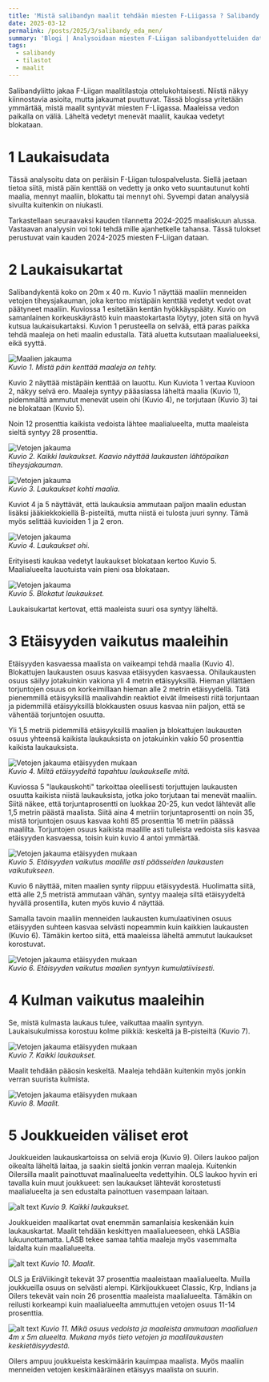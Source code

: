 ```yaml
---
title: 'Mistä salibandyn maalit tehdään miesten F-Liigassa ? Salibandy osa 1'
date: 2025-03-12
permalink: /posts/2025/3/salibandy_eda_men/
summary: 'Blogi | Analysoidaan miesten F-Liigan salibandyotteluiden dataa. Kartat näyttävät, mistä maaleja tehdään. Jakaumista selviää, miltä etäisyydeltä maalit tehdään.'
tags:
  - salibandy
  - tilastot
  - maalit
---
```


Salibandyliitto jakaa F-Liigan maalitilastoja ottelukohtaisesti. Niistä näkyy kiinnostavia asioita, mutta jakaumat puuttuvat. Tässä blogissa yritetään ymmärtää, mistä maalit syntyvät miesten F-Liigassa. Maaleissa vedon paikalla on väliä. Läheltä vedetyt menevät maaliit, kaukaa vedetyt blokataan.

1 Laukaisudata
===

Tässä analysoitu data on peräisin F-Liigan tulospalvelusta. Siellä jaetaan tietoa siitä, mistä päin kenttää on vedetty ja onko veto suuntautunut kohti maalia, mennyt maaliin, blokattu tai mennyt ohi. Syvempi datan analyysiä sivuilta kuitenkin on niukasti. 

Tarkastellaan seuraavaksi kauden tilannetta 2024-2025 maaliskuun alussa. Vastaavan analyysin voi toki tehdä mille ajanhetkelle tahansa. Tässä tulokset perustuvat vain kauden 2024-2025 miesten F-Liigan dataan.

2 Laukaisukartat
====

Salibandykentä koko on 20m x 40 m. Kuvio 1 näyttää maaliin menneiden vetojen tiheysjakauman, joka kertoo mistäpäin kenttää vedetyt vedot ovat päätyneet maaliin. 
Kuviossa 1 esitetään kentän hyökkäyspääty. Kuvio on samanlainen korkeuskäyrästö kuin maastokartasta löytyy, joten sitä on hyvä kutsua laukaisukartaksi. Kuvion 1 perusteella on selvää, että paras paikka tehdä maaleja on heti maalin edustalla. Tätä aluetta kutsutaan maalialueeksi, eikä syyttä.

![Maalien jakauma](/images/floorball/miehet/laukausmaali.png)<br>
_Kuvio 1. Mistä päin kenttää maaleja on tehty._

Kuvio 2 näyttää mistäpäin kenttää on lauottu.
Kun Kuviota 1 vertaa Kuvioon 2, näkyy selvä ero. Maaleja syntyy pääasiassa läheltä maalia (Kuvio 1), pidemmältä ammutut menevät usein ohi (Kuvio 4), ne torjutaan (Kuvio 3) tai ne blokataan (Kuvio 5).

Noin 12 prosenttia kaikista vedoista lähtee maalialueelta, mutta maaleista sieltä syntyy 28 prosenttia. 

![Vetojen jakauma](/images/floorball/miehet/laukauskaikki.png)<br>
_Kuvio 2. Kaikki laukaukset. Kaavio näyttää laukausten lähtöpaikan tiheysjakauman._

![Vetojen jakauma](/images/floorball/miehet/laukauskohti.png)<br>
_Kuvio 3. Laukaukset kohti maalia._

Kuviot 4 ja 5 näyttävät, että laukauksia ammutaan paljon maalin edustan lisäksi jääkiekkokiellä B-pisteiltä, mutta niistä ei tulosta juuri synny. Tämä myös selittää kuvioiden 1 ja 2 eron.

![Vetojen jakauma](/images/floorball/miehet/laukausohi.png)<br>
_Kuvio 4. Laukaukset ohi._

Erityisesti kaukaa vedetyt laukaukset blokataan kertoo Kuvio 5. Maalialueelta lauotuista vain pieni osa blokataan.

![Vetojen jakauma](/images/floorball/miehet/laukausblokattu.png)<br>
_Kuvio 5. Blokatut laukaukset._

Laukaisukartat kertovat, että maaleista suuri osa syntyy läheltä.

3 Etäisyyden vaikutus maaleihin
====

Etäisyyden kasvaessa maalista on vaikeampi tehdä maalia (Kuvio 4). 
Blokattujen laukausten osuus kasvaa etäisyyden kasvaessa. Ohilaukausten osuus säilyy jotakuinkin vakiona yli 4 metrin etäisyyksillä. Hieman yllättäen torjuntojen osuus on korkeimillaan hieman alle 2 metrin etäisyydellä. Tätä pienemmillä etäisyyksillä maalivahdin reaktiot eivät ilmeisesti riitä torjuntaan ja pidemmillä etäisyyksillä blokkausten osuus kasvaa niin paljon, että se vähentää torjuntojen osuutta.

Yli 1,5 metriä pidemmillä etäisyyksillä maalien ja blokattujen laukausten osuus yhteensä kaikista laukauksista on jotakuinkin vakio 50 prosenttia kaikista laukauksista.

![Vetojen jakauma etäisyyden mukaan](/images/floorball/miehet/distance.png)<br>
_Kuvio 4. Miltä etäisyydeltä tapahtuu laukaukselle mitä._

Kuviossa 5 "laukauskohti" tarkoittaa oleellisesti torjuttujen laukausten osuutta kaikista niistä laukauksista, jotka joko torjutaan tai menevät maaliin. Siitä näkee, että torjuntaprosentti on luokkaa 20-25, kun vedot lähtevät alle 1,5 metrin päästä maalista. Siitä aina 4 metriin torjuntaprosentti on noin 35, mistä torjuntojen osuus kasvaa kohti 85 prosenttia 16 metriin päässä maalilta. Torjuntojen osuus kaikista maalille asti tulleista vedoista siis kasvaa etäisyyden kasvaessa, toisin kuin kuvio 4 antoi ymmärtää.

![Vetojen jakauma etäisyyden mukaan](/images/floorball/miehet/distance2.png)<br>
_Kuvio 5. Etäisyyden vaikutus maalille asti päässeiden laukausten vaikutukseen._

Kuvio 6 näyttää, miten maalien synty riippuu etäisyydestä. Huolimatta siitä, että alle 2,5 metristä ammutaan vähän, syntyy maaleja siltä etäisyydeltä hyvällä prosentilla, kuten myös kuvio 4 näyttää.

Samalla tavoin maaliin menneiden laukausten kumulaativinen osuus etäisyyden suhteen kasvaa selvästi nopeammin kuin kaikkien laukausten (Kuvio 6).
Tämäkin kertoo siitä, että maaleissa läheltä ammutut laukaukset korostuvat.

![Vetojen jakauma etäisyyden mukaan](/images/floorball/miehet/maali_vs_kaikki.png)<br>
_Kuvio 6. Etäisyyden vaikutus maalien syntyyn kumulatiivisesti._


4 Kulman vaikutus maaleihin
====

Se, mistä kulmasta laukaus tulee, vaikuttaa maalin syntyyn. Laukaisukulmissa korostuu kolme piikkiä: keskeltä ja B-pisteiltä (Kuvio 7).

![Vetojen jakauma etäisyyden mukaan](/images/floorball/miehet/angle_laukauskaikki.png)<br>
_Kuvio 7. Kaikki laukaukset._

Maalit tehdään pääosin keskeltä. Maaleja tehdään kuitenkin myös jonkin verran suurista kulmista. 

![Vetojen jakauma etäisyyden mukaan](/images/floorball/miehet/angle_laukausmaali.png)<br>
_Kuvio 8. Maalit._

5 Joukkueiden väliset erot
===
Joukkueiden laukauskartoissa on selviä eroja (Kuvio 9). Oilers laukoo paljon oikealta läheltä laitaa, ja saakin sieltä jonkin verran maaleja. Kuitenkin Oilersilla maalit painottuvat maalinalueelta vedettyihin. OLS laukoo hyvin eri tavalla kuin muut joukkueet: sen laukaukset lähtevät korostetusti maalialueelta ja sen edustalta painottuen vasempaan laitaan.

![alt text](/images/floorball/miehet/joukkueet_laukauskaikki.png)
_Kuvio 9. Kaikki laukaukset._

Joukkueiden maalikartat ovat enemmän samanlaisia keskenään kuin laukauskartat.
Maalit tehdään keskittyen maalialueeseen, ehkä LASBia lukuunottamatta. LASB tekee samaa tahtia maaleja myös vasemmalta laidalta kuin maalialueelta.

![alt text](/images/floorball/miehet/joukkueet_laukausmaali.png)
_Kuvio 10. Maalit._

OLS ja EräViikingit tekevät 37 prosenttia maaleistaan maalialueelta. Muilla joukkueilla osuus on selvästi alempi. Kärkijoukkueet Classic, Krp, Indians ja Oilers tekevät vain noin 26 prosenttia maaleista maalialueelta. Tämäkin on reilusti korkeampi kuin maalialueelta ammuttujen vetojen osuus 11-14 prosenttia.

![alt text](/images/floorball/miehet/d_miehet2.png)
_Kuvio 11. Mikä osuus vedoista ja maaleista ammutaan maalialuen 4m x 5m alueelta. Mukana myös tieto vetojen ja maalilaukausten keskietäisyydestä._

Oilers ampuu joukkueista keskimäärin kauimpaa maalista. Myös maaliin menneiden vetojen keskimääräinen etäisyys maalista on suurin. 